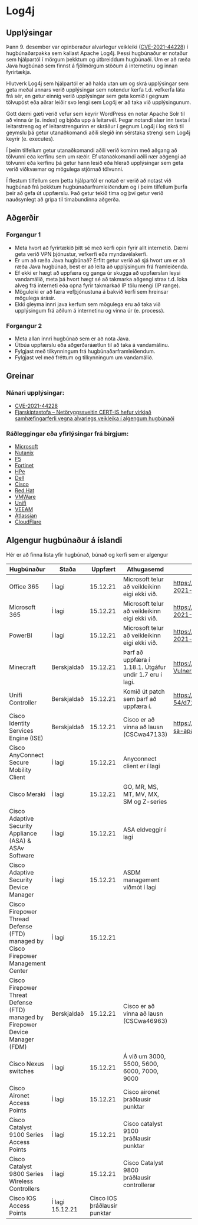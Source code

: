 # Log4j

## Upplýsingar

Þann 9. desember var opinberaður alvarlegur veikleiki ([CVE-2021-44228](https://cve.mitre.org/cgi-bin/cvename.cgi?name=CVE-2021-44228)) í hugbúnaðarpakka sem kallast Apache Log4j. Þessi hugbúnaður er notaður sem hjálpartól í mörgum þekktum og útbreiddum hugbúnaði. Um er að ræða Java hugbúnað sem finnst á fjölmörgum stöðum á internetinu og innan fyrirtækja.

Hlutverk Log4j sem hjálpartól er að halda utan um og skrá upplýsingar sem geta meðal annars verið upplýsingar sem notendur kerfa t.d. vefkerfa láta frá sér, en getur einnig verið upplýsingar sem geta komið í gegnum tölvupóst eða aðrar leiðir svo lengi sem Log4j er að taka við upplýsingunum.

Gott dæmi gæti verið vefur sem keyrir WordPress en notar Apache Solr til að vinna úr (e. index) og bjóða upp á leitarvél. Þegar notandi slær inn texta í leitarstreng og ef leitarstrengurinn er skráður í gegnum Log4j í log skrá til geymslu þá getur utanaðkomandi aðili slegið inn sérstaka strengi sem Log4j keyrir (e. executes).

Í þeim tilfellum getur utanaðkomandi aðili verið kominn með aðgang að tölvunni eða kerfinu sem um ræðir. Ef utanaðkomandi aðili nær aðgengi að tölvunni eða kerfinu þá getur hann lesið eða hlerað upplýsingar sem geta verið viðkvæmar og mögulega stjórnað tölvunni.

Í flestum tilfellum sem þetta hjálpartól er notað er verið að notast við hugbúnað frá þekktum hugbúnaðarframleiðendum og í þeim tilfellum þurfa þeir að gefa út uppfærslu. Það getur tekið tíma og því getur verið nauðsynlegt að grípa til tímabundinna aðgerða.

## Aðgerðir

### Forgangur 1

* Meta hvort að fyrirtækið þitt sé með kerfi opin fyrir allt internetið. Dæmi geta verið VPN þjónustur, vefkerfi eða myndavélakerfi.
* Er um að ræða Java hugbúnað? Erfitt getur verið að sjá hvort um er að ræða Java hugbúnað, best er að leita að upplýsingum frá framleiðenda.
* Ef ekki er hægt að uppfæra og ganga úr skugga að uppfærslan leysi vandamálið, meta þá hvort hægt sé að takmarka aðgengi strax t.d. loka alveg frá interneti eða opna fyrir takmarkað IP tölu mengi (IP range).
* Möguleiki er að færa vefþjónustuna á bakvið kerfi sem hreinsar mögulega árásir.
* Ekki gleyma innri java kerfum sem mögulega eru að taka við upplýsingum frá aðilum á internetinu og vinna úr (e. process).

### Forgangur 2

* Meta allan innri hugbúnað sem er að nota Java.
* Útbúa uppfærslu eða aðgerðaráætlun til að taka á vandamálinu.
* Fylgjast með tilkynningum frá hugbúnaðarframleiðendum.
* Fylgjast vel með fréttum og tilkynningum um vandamálið.

## Greinar

### Nánari upplýsingar:

* [CVE-2021-44228](https://cve.mitre.org/cgi-bin/cvename.cgi?name=CVE-2021-44228)
* [Fjarskiptastofa – Netöryggssveitin CERT-IS hefur virkjað samhæfingarferli vegna alvarlegs veikleika í algengum hugbúnaði](https://www.fjarskiptastofa.is/fjarskiptastofa/tolfraedi-og-gagnasafn/frettasafn/frett/fr%C3%A9ttir/netoryggssveitin-cert-is-hefur-virkjad-samhaefingarstod-vegna-alvarlegs-veikleika-i-algengum-hugbunadi)

### Ráðleggingar eða yfirlýsingar frá birgjum:

* [Microsoft](https://msrc-blog.microsoft.com/2021/12/11/microsofts-response-to-cve-2021-44228-apache-log4j2/)
* [Nutanix](https://download.nutanix.com/alerts/Security_Advisory_0023.pdf)
* [F5](https://support.f5.com/csp/article/K19026212)
* [Fortinet](https://www.fortiguard.com/psirt/FG-IR-21-245)
* [HPe](https://support.hpe.com/hpesc/public/docDisplay?docLocale=en_US&docId=hpesbgn04215en_us)
* [Dell](https://www.dell.com/support/kbdoc/en-is/000194372/dsn-2021-007-dell-response-to-apache-log4j-remote-code-execution-vulnerability)
* [Cisco](https://tools.cisco.com/security/center/content/CiscoSecurityAdvisory/cisco-sa-apache-log4j-qRuKNEbd)
* [Red Hat](https://access.redhat.com/security/vulnerabilities/RHSB-2021-009)
* [VMWare](https://www.vmware.com/security/advisories/VMSA-2021-0028.html)
* [Unifi](https://community.ui.com/releases/UniFi-Network-Application-6-5-54/d717f241-48bb-4979-8b10-99db36ddabe1)
* [VEEAM](https://forums.veeam.com/veeam-backup-for-azure-f59/log4j-cve-2021-44228-vulnerability-t78225.html#p438231)
* [Atlassian](https://confluence.atlassian.com/kb/faq-for-cve-2021-44228-1103069406.html)
* [CloudFlare](https://blog.cloudflare.com/cve-2021-44228-log4j-rce-0-day-mitigation/)

## Algengur hugbúnaður á íslandi
Hér er að finna lista yfir hugbúnað, búnað og kerfi sem er algengur 

| Hugbúnaður | Staða | Uppfært | Athugasemd | Nánari upplýsingar |
| ---------- | ----- | ------- | ---------- | ------------------ |
| Office 365       | Í lagi      | 15.12.21 | Microsoft telur að veikleikinn eigi ekki við.           | https://msrc-blog.microsoft.com/2021/12/11/microsofts-response-to-cve-2021-44228-apache-log4j2/
| Microsoft 365    | Í lagi      | 15.12.21 | Microsoft telur að veikleikinn eigi ekki við.           | https://msrc-blog.microsoft.com/2021/12/11/microsofts-response-to-cve-2021-44228-apache-log4j2/
| PowerBI          | Í lagi      | 15.12.21 | Microsoft telur að veikleikinn eigi ekki við.           | https://msrc-blog.microsoft.com/2021/12/11/microsofts-response-to-cve-2021-44228-apache-log4j2/
| Minecraft        | Berskjaldað | 15.12.21 | Þarf að uppfæra í 1.18.1. Útgáfur undir 1.7 eru í lagi. | https://help.minecraft.net/hc/en-us/articles/4416199399693-Security-Vulnerability-in-Minecraft-Java-Edition
| Unifi Controller | Berskjaldað | 15.12.21 | Komið út patch sem þarf að uppfæra í.                   | https://community.ui.com/releases/UniFi-Network-Application-6-5-54/d717f241-48bb-4979-8b10-99db36ddabe1
| Cisco Identity Services Engine (ISE)| Berskjaldað | 15.12.21 | Cisco er að vinna að lausn (CSCwa47133) | https://tools.cisco.com/security/center/content/CiscoSecurityAdvisory/cisco-sa-apache-log4j-qRuKNEbd
| Cisco AnyConnect Secure Mobility Client | Í lagi | 15.12.21 | Anyconnect client er í lagi | 
| Cisco Meraki | Í lagi | 15.12.21 | GO, MR, MS, MT, MV, MX, SM og Z-series |
| Cisco Adaptive Security Appliance (ASA) & ASAv Software | Í lagi | 15.12.21 | ASA eldveggir í lagi | 
| Cisco Adaptive Security Device Manager | Í lagi | 15.12.21 | ASDM management viðmót í lagi |
| Cisco Firepower Thread Defense (FTD) managed by Cisco Firepower Management Center | Í lagi | 15.12.21 | |
| Cisco Firepower Threat Defense (FTD) managed by Firepower Device Manager (FDM) | Berskjaldað | 15.12.21 | Cisco er að vinna að lausn (CSCwa46963) |
| Cisco Nexus switches | Í lagi | 15.12.21 | Á við um 3000, 5500, 5600, 6000, 7000, 9000 |
| Cisco Aironet Access Points | Í lagi | 15.12.21 | Cisco aironet þráðlausir punktar |
| Cisco Catalyst 9100 Series Access Points | Í lagi | 15.12.21 | Cisco catalyst 9100 þráðlausir punktar |
| Cisco Catalyst 9800 Series Wireless Controllers | Í lagi | 15.12.21 | Cisco Catalyst 9800 þráðlausir controllerar |
| Cisco IOS Access Points | Í lagi 15.12.21 | Cisco IOS þráðlausir punktar |
